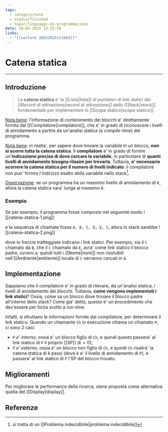 ```yaml
---
tags:
  - category/note
  - status/finished
  - topic/linguaggi-di-programmazione
date: 16-03-2025 13:22:58
links:
  - "[[Lecture 26022025111603]]"
---
```

# Catena statica
---
## Introduzione
> La **catena statica** e' la _[[Lista|lista]] di puntatori di link statici dei [[Record di attivazione|record di attivazione]] dello [[Stack|stack]]_, fondamentale per implementare lo [[Scope statico|scope statico]].

<u>Nota bene</u>: l'informazione di contenimento dei blocchi e' direttamente fornita dal [[Compilatore|compilatore]], che e' in grado di riconoscere i livelli di annidamento a partire da un'analisi statica (a _compile-time_) del programma.

<u>Nota bene</u>: in realta', per sapere dove trovare la variabile in un blocco, **non si scorre tutta la catena statica**. Il **compilatore** e' in grado di fornire un'**indicazione precisa di dove cercare la variabile**, in particolare di **quanti livelli di annidamento bisogna rilasire per trovarla**. Tuttavia, **e' necessario scorrere la catena statica per il numero di livelli indicato**: il compilatore non puo' fornire l'indirizzo esatto della variabile nello stack[^1].

<u>Osservazione</u>: se un programma ha un massimo livello di annidamento di $k$, allora la catena statica sara' lunga al massimo $k$.

### Esempio
Se per esempio, il programma fosse composto nel seguente modo
![[catena-statica-1.png]]

e la sequenza di chiamate fosse `A, B, C, D, E, C`, allora lo stack sarebbe
![[catena-statica-2.png]]

dove le freccie tratteggiate indicano i link statici. Per esempio, sia il `C` chiamato da `B`, che il `C` chiamato da `E`, avra' come link statico il blocco padre, ovvero `A`: quindi tutti i [[Nome|nomi]] non risolvibili nell'[[Ambiente|ambiente]] locale di `C` verranno cercati in `A`.

## Implementazione
Sappiamo che il compilatore e' in grado di rilevare, da un'analisi statica, i livelli di annidamento dei blocchi. Tuttavia, **come vengono implementati i link statici**? Ossia, come sa un blocco dove trovare il blocco padre all'interno dello stack? Come gia' detto, questo e' un procedimento che dev'essere per forza svolto a _run-time_.

Infatti, si sfruttano le informazioni fornite dal compilatore, per determinare il link statico. Quando un chiamante `Ch` in esecuzione chiama un chiamato `P`, ci sono 2 casi:
- _`P` e' interno_, ossia e' un blocco figlio di `Ch`, e quindi questo passera' al link statico di `P` il proprio [[SP]] ($k = 0$);
- _`P` e' esterno_, ossia e' un blocco non figlio di `Ch`, e quindi `Ch` risalira' la catena statica di $k$ passi (dove $k$ e' il livello di annidamento di `P`), e passera' al link statico di `P` l'SP del blocco trovato.

## Miglioramenti
Per migliorare le performance della ricerca, viene proposta come alternativa quella del [[Display|display]].

## Referenze

[^1]: si tratta di un [[Problema indecidibile|problema indecidibile]]
